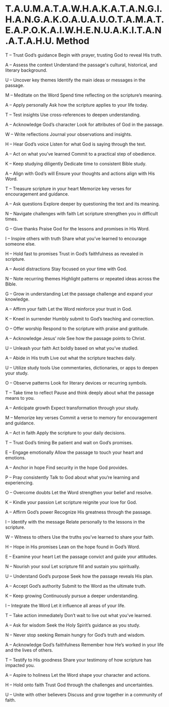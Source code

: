 # T.A.U.M.A.T.A.W.H.A.K.A.T.A.N.G.I.H.A.N.G.A.K.O.A.U.A.U.O.T.A.M.A.T.E.A.P.O.K.A.I.W.H.E.N.U.A.K.I.T.A.N.A.T.A.H.U. Method

T – Trust God’s guidance
Begin with prayer, trusting God to reveal His truth.

A – Assess the context
Understand the passage's cultural, historical, and literary background.

U – Uncover key themes
Identify the main ideas or messages in the passage.

M – Meditate on the Word
Spend time reflecting on the scripture’s meaning.

A – Apply personally
Ask how the scripture applies to your life today.

T – Test insights
Use cross-references to deepen understanding.

A – Acknowledge God’s character
Look for attributes of God in the passage.

W – Write reflections
Journal your observations and insights.

H – Hear God’s voice
Listen for what God is saying through the text.

A – Act on what you’ve learned
Commit to a practical step of obedience.

K – Keep studying diligently
Dedicate time to consistent Bible study.

A – Align with God’s will
Ensure your thoughts and actions align with His Word.

T – Treasure scripture in your heart
Memorize key verses for encouragement and guidance.

A – Ask questions
Explore deeper by questioning the text and its meaning.

N – Navigate challenges with faith
Let scripture strengthen you in difficult times.

G – Give thanks
Praise God for the lessons and promises in His Word.

I – Inspire others with truth
Share what you’ve learned to encourage someone else.

H – Hold fast to promises
Trust in God’s faithfulness as revealed in scripture.

A – Avoid distractions
Stay focused on your time with God.

N – Note recurring themes
Highlight patterns or repeated ideas across the Bible.

G – Grow in understanding
Let the passage challenge and expand your knowledge.

A – Affirm your faith
Let the Word reinforce your trust in God.

K – Kneel in surrender
Humbly submit to God’s teaching and correction.

O – Offer worship
Respond to the scripture with praise and gratitude.

A – Acknowledge Jesus’ role
See how the passage points to Christ.

U – Unleash your faith
Act boldly based on what you’ve studied.

A – Abide in His truth
Live out what the scripture teaches daily.

U – Utilize study tools
Use commentaries, dictionaries, or apps to deepen your study.

O – Observe patterns
Look for literary devices or recurring symbols.

T – Take time to reflect
Pause and think deeply about what the passage means to you.

A – Anticipate growth
Expect transformation through your study.

M – Memorize key verses
Commit a verse to memory for encouragement and guidance.

A – Act in faith
Apply the scripture to your daily decisions.

T – Trust God’s timing
Be patient and wait on God’s promises.

E – Engage emotionally
Allow the passage to touch your heart and emotions.

A – Anchor in hope
Find security in the hope God provides.

P – Pray consistently
Talk to God about what you’re learning and experiencing.

O – Overcome doubts
Let the Word strengthen your belief and resolve.

K – Kindle your passion
Let scripture reignite your love for God.

A – Affirm God’s power
Recognize His greatness through the passage.

I – Identify with the message
Relate personally to the lessons in the scripture.

W – Witness to others
Use the truths you’ve learned to share your faith.

H – Hope in His promises
Lean on the hope found in God’s Word.

E – Examine your heart
Let the passage convict and guide your attitudes.

N – Nourish your soul
Let scripture fill and sustain you spiritually.

U – Understand God’s purpose
Seek how the passage reveals His plan.

A – Accept God’s authority
Submit to the Word as the ultimate truth.

K – Keep growing
Continuously pursue a deeper understanding.

I – Integrate the Word
Let it influence all areas of your life.

T – Take action immediately
Don’t wait to live out what you’ve learned.

A – Ask for wisdom
Seek the Holy Spirit’s guidance as you study.

N – Never stop seeking
Remain hungry for God’s truth and wisdom.

A – Acknowledge God’s faithfulness
Remember how He’s worked in your life and the lives of others.

T – Testify to His goodness
Share your testimony of how scripture has impacted you.

A – Aspire to holiness
Let the Word shape your character and actions.

H – Hold onto faith
Trust God through the challenges and uncertainties.

U – Unite with other believers
Discuss and grow together in a community of faith.

